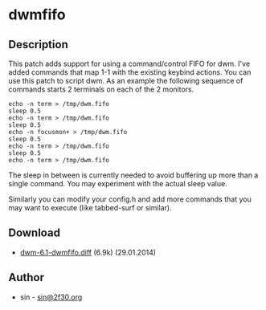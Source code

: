 dwmfifo
=======

Description
-----------

This patch adds support for using a command/control FIFO for
dwm.  I've added commands that map 1-1 with the existing keybind
actions.  You can use this patch to script dwm.  As an example the
following sequence of commands starts 2 terminals on each of the
2 monitors.

	echo -n term > /tmp/dwm.fifo
	sleep 0.5
	echo -n term > /tmp/dwm.fifo
	sleep 0.5
	echo -n focusmon+ > /tmp/dwm.fifo
	sleep 0.5
	echo -n term > /tmp/dwm.fifo
	sleep 0.5
	echo -n term > /tmp/dwm.fifo

The sleep in between is currently needed to avoid buffering up
more than a single command.  You may experiment with the actual
sleep value.

Similarly you can modify your config.h and add more commands
that you may want to execute (like tabbed-surf or similar).

Download
--------

 * [dwm-6.1-dwmfifo.diff](dwm-6.1-dwmfifo.diff) (6.9k) (29.01.2014)

Author
------

 * sin - <sin@2f30.org>
